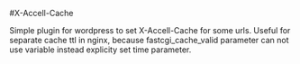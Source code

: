 #X-Accell-Cache

Simple plugin for wordpress to set X-Accell-Cache for some urls.
Useful for separate cache ttl in nginx, because fastcgi_cache_valid parameter can not use variable instead explicity set time parameter.